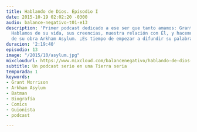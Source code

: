 ```yaml
---
title: Hablando de Dios. Episodio I
date: 2015-10-19 02:02:20 -0300
audio: balance-negativo-t01-e13
description: 'Primer podcast dedicado a ese ser que tanto amamos: Grant Morrison.
  Hablamos de su vida, sus creencias, nuestra relación con Él, y hacemos un análisis
  de su obra Arkham Asylum. ¡Es tiempo de empezar a difundir su palabra!'
duracion: '2:19:40'
episodio: 13
image: "/2015/10/asylum.jpg"
mixcloudurl: https://www.mixcloud.com/balancenegativo/hablando-de-dios-episodio-i-balance-negativo-t01-e13/
subtitle: Un podcast serio en una Tierra seria
temporada: 1
keywords:
- Grant Morrison
- Arkham Asylum
- Batman
- Biografía
- Comics
- Guionista
- podcast

---
```

